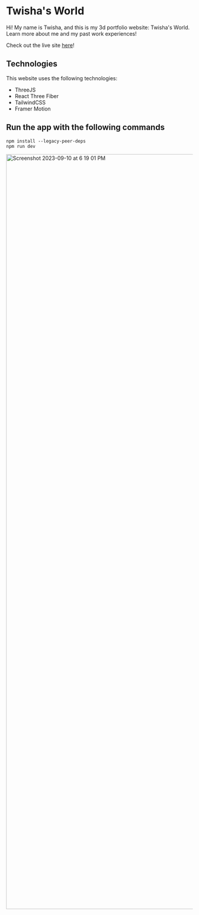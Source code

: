 # Twisha's World
Hi! My name is Twisha, and this is my 3d portfolio website: Twisha's World.
Learn more about me and my past work experiences!

Check out the live site [here](https://twisha.world)! 
## Technologies
This website uses the following technologies: 
- ThreeJS
- React Three Fiber
- TailwindCSS 
- Framer Motion

## Run the app with the following commands
`npm install --legacy-peer-deps` \
`npm run dev`

<img width="2033" alt="Screenshot 2023-09-10 at 6 19 01 PM" src="https://github.com/twxsha/twisha_world/assets/72046574/87d8a9e6-9de7-46ba-86de-c5dab99784e4">
